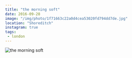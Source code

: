 ```yaml
---
title: "the morning soft"
date: 2016-09-28
image: "/img/photo/1f71663c22a0d4cea53020fd794dd7de.jpg"
location: "Shoreditch"
instagram: true
tags:
 - london
---
```


![the morning soft](/img/photo/1f71663c22a0d4cea53020fd794dd7de.jpg)
